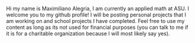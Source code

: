 Hi my name is Maximiliano Alegria, I am currently an applied math at ASU. I welcome you to my github profile!
I will be posting personal projects that I am working on and school projects I have completed.
Feel free to use my content as long as its not used for financial purposes (you can talk to me if it is for a charitable organization because I will most likely say yes).
